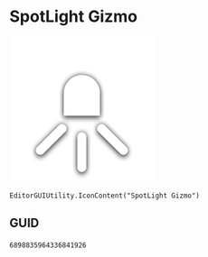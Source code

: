 # SpotLight Gizmo
![](/img/SpotLight%20Gizmo.png)

``` CSharp
EditorGUIUtility.IconContent("SpotLight Gizmo")
```
## GUID
```
6898835964336841926
```
